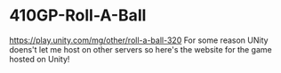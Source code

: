 # 410GP-Roll-A-Ball
https://play.unity.com/mg/other/roll-a-ball-320
For some reason UNity doens't let me host on other servers so here's the website
for the game hosted on Unity!
